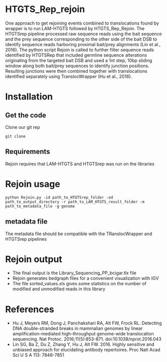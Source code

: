 # HTGTS_Rep_rejoin
One approach to get rejoining events combined to translocations found by wrapper is to run LAM-HTGTS followed by HTGTS_Rep_Rejoin. The HTGTSrep pipeline processed raw sequence reads using the bait sequence and the prey sequence corresponding to the other side of the bait DSB to identify sequence reads harboring proximal bait/prey alignments (Lin et al., 2016). The python script Rejoin is called to further filter sequence reads identified by HTGTSRep that included germline sequence alterations originating from the targeted bait DSB and used a 1nt step, 10bp sliding window along both bait/prey sequences to identify junction positions. Resulting junctions were then combined together with translocations identified separately using TranslocWrapper (Hu et al., 2016).

# Installation
## Get the code
Clone our git rep
```
git clone 
```

## Requirements
Rejoin requires that LAM-HTGTS and HTGTSrep was run on the libraries

# Rejoin usage
```
python Rejoin.py -id path_to_HTGTSrep_folder -od path_to_output_directory -r path_to_LAM_HTGTS_result_folder -m path_to_metadata_file -g genome
```

## metadata file
The metadata file should be compatible with the TRanslocWrapper and HTGTSrep pipelines

# Rejoin output
* The final output is the Library_Sequencing_PP_bcigar.tlx file
* Rejoin generates bedgraph files for a convenient visualization with IGV
* The file sorted_values.xls gives some statistics on the number of modified and unmodified reads in this library

# References
* Hu J, Meyers RM, Dong J, Panchakshari RA, Alt FW, Frock RL. Detecting DNA double-stranded breaks in mammalian genomes by linear amplification-mediated high-throughput genome-wide translocation sequencing. Nat Protoc. 2016;11(5):853-871. doi:10.1038/nprot.2016.043
* Lin SG, Ba Z, Du Z, Zhang Y, Hu J, Alt FW. 2016. Highly sensitive and unbiased approach for elucidating antibody repertoires. Proc Natl Acad Sci U S A 113: 7846-7851
